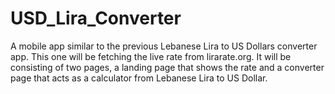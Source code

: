 # USD_Lira_Converter
A mobile app similar to the previous Lebanese Lira to US Dollars converter app. This one will be fetching the live rate from lirarate.org. It will be consisting of two pages, a landing page that shows the rate and a converter page that acts as a calculator from Lebanese Lira to US Dollar.
